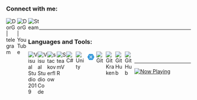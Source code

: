### Connect with me:

[<img align="left" alt="DorG | telegram" width="30px" src="https://cdn.icon-icons.com/icons2/2429/PNG/512/telegram_logo_icon_147228.png" />][telegram]
[<img align="left" alt="DorG | YouTube" width="30px" src="https://cdn.icon-icons.com/icons2/832/PNG/512/vk_icon-icons.com_66681.png" />][vk]
[<img align="left" alt="Steam" width="30px" src="https://cdn.icon-icons.com/icons2/2248/PNG/512/steam_icon_135152.png" />][steam]
<br />

---
### Languages and Tools:

[<img align="left" alt="Visual Studio 2019" width="26px" src="https://cdn.icon-icons.com/icons2/112/PNG/512/visual_studio_18908.png" />][vs2019]
[<img align="left" alt="Visual Studio Code" width="26px" src="https://upload.wikimedia.org/wikipedia/commons/thumb/9/9a/Visual_Studio_Code_1.35_icon.svg/1200px-Visual_Studio_Code_1.35_icon.svg.png" />][vsCode]
[<img align="left" alt="stackoverflow" width="26px" src="https://cdn.icon-icons.com/icons2/729/PNG/512/stackoverflow_icon-icons.com_62748.png" />][stack]
[<img align="left" alt="SteamVR" width="26px" src="https://cdn.steamgriddb.com/logo_thumb/14f2ebeab937ca128186e7ba876faef9.png" />][steamVR]
[<img align="left" alt="C#" width="26px" src="https://raw.githubusercontent.com/abranhe/programming-languages-logos/30a0ecf99188be99a3c75a00efb5be61eca9c382/src/csharp/csharp.svg" />][charp]
[<img align="left" alt="Unity" width="26px" src="https://cdn.jsdelivr.net/npm/simple-icons@3.4.1/icons/unity.svg" />][unity]
[<img align="left" alt="Xamarin" width="30px" src="https://raw.githubusercontent.com/github/explore/80688e429a7d4ef2fca1e82350fe8e3517d3494d/topics/xamarin/xamarin.png" />][xamarin]
[<img align="left" alt="Git" width="26px" src="https://cdn.icon-icons.com/icons2/2107/PNG/512/file_type_git_icon_130581.png" />][git]
[<img align="left" alt="GitKraken" width="26px" src="https://camo.githubusercontent.com/630139e3327aad1548b06de1bae0c4699665edad/68747470733a2f2f7777772e6769746b72616b656e2e636f6d2f696d672f6b6569662d67616c6c6572792f67616c6c6572792d6b6569662e6a7067" />][gitKraken]
[<img align="left" alt="GitHub" width="26px" src="https://cdn.jsdelivr.net/npm/simple-icons@3.4.1/icons/github.svg" />][github]
[<img align="left" alt="GitHub" width="26px" src="https://fitsmallbusiness.com/wp-content/uploads/2018/03/KanbanFlow-icon.png" />][kanban]
<br />


---
<a href="https://now-playing-profile-git-master.d0rg.vercel.app/now-playing?open">
<img src="https://now-playing-profile-git-master.d0rg.vercel.app/now-playing" width="256" height="64" alt="Now Playing">
</a>
<br />

[telegram]: https://t.me/D_o_r_G
[vk]: https://vk.com/d_o_r_g
[vsCode]: https://code.visualstudio.com/
[vs2019]: https://visualstudio.microsoft.com/
[github]: https://github.com/D0rG
[git]:https://git-scm.com/
[unity]: https://unity.com
[xamarin]: https://dotnet.microsoft.com/apps/xamarin
[charp]: https://docs.microsoft.com/ru-ru/dotnet/csharp/
[stack]: https://stackoverflow.com/
[steamVR]: https://store.steampowered.com/app/250820/SteamVR/
[gitKraken]: https://www.gitkraken.com/
[steam]: https://steamcommunity.com/id/D0rg/
[kanban]: https://kanbanflow.com/